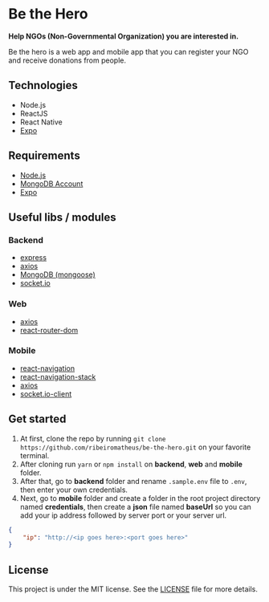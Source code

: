 # Be the Hero
**Help NGOs (Non-Governmental Organization) you are interested in.**

Be the hero is a web app and mobile app that you can register your NGO and receive donations from people.

## Technologies
- Node.js
- ReactJS
- React Native
- [Expo](https://expo.io/learn)

## Requirements
- [Node.js](https://nodejs.org)
- [MongoDB Account](https://www.mongodb.com/cloud/atlas/efficiency?utm_source=google&utm_campaign=gs_americas_brazil_search_brand_atlas_desktop&utm_term=mongo%20atlas&utm_medium=cpc_paid_search&utm_ad=e&_bt=335229503988&_bn=g&gclid=EAIaIQobChMIhtmIud_E5gIVEISRCh0sygfvEAAYASABEgLGCvD_BwE)
- [Expo](https://expo.io/learn)

## Useful libs / modules
### Backend
- [express](https://github.com/expressjs/express)
- [axios](https://github.com/axios/axios)
- [MongoDB (mongoose)](https://github.com/Automattic/mongoose)
- [socket.io](https://github.com/socketio/socket.io)

### Web
- [axios](https://github.com/axios/axios)
- [react-router-dom](https://github.com/ReactTraining/react-router/tree/master/packages/react-router-dom)

### Mobile
- [react-navigation](https://github.com/react-navigation/react-navigation)
- [react-navigation-stack](https://github.com/react-navigation/stack)
- [axios](https://github.com/axios/axios)
- [socket.io-client](https://github.com/socketio/socket.io-client)

## Get started
1. At first, clone the repo by running `git clone https://github.com/ribeiromatheus/be-the-hero.git` on your favorite terminal.
2. After cloning run `yarn` or `npm install` on **backend**, **web** and **mobile** folder.
3. After that, go to **backend** folder and rename `.sample.env` file to `.env`, then enter your own credentials.
4. Next, go to **mobile** folder and create a folder in the root project directory named **credentials**, then create a **json** file named **baseUrl** so you can add your ip address followed by server port or your server url. 
```json
{
    "ip": "http://<ip goes here>:<port goes here>"
}
```

## License
This project is under the MIT license. See the [LICENSE](https://github.com/ribeiromatheus/be-the-hero/blob/master/LICENSE) file for more details.